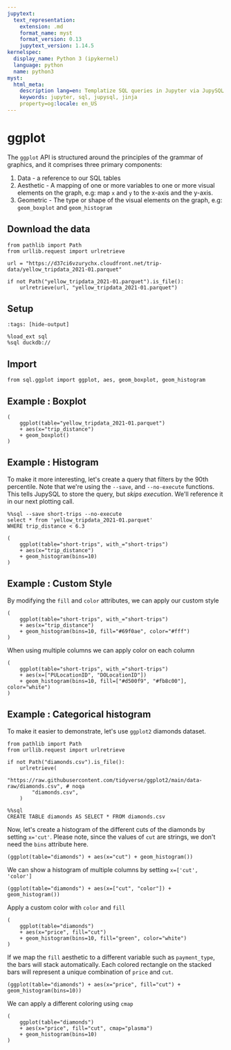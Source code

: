 ```yaml
---
jupytext:
  text_representation:
    extension: .md
    format_name: myst
    format_version: 0.13
    jupytext_version: 1.14.5
kernelspec:
  display_name: Python 3 (ipykernel)
  language: python
  name: python3
myst:
  html_meta:
    description lang=en: Templatize SQL queries in Jupyter via JupySQL
    keywords: jupyter, sql, jupysql, jinja
    property=og:locale: en_US
---
```


# ggplot

The `ggplot` API is structured around the principles of the grammar of graphics, and it comprises three primary components:
1. Data - a reference to our SQL tables
2. Aesthetic - A mapping of one or more variables to one or more visual elements on the graph, e.g: map `x` and `y` to the x-axis and the y-axis.
3. Geometric - The type or shape of the visual elements on the graph, e.g: `geom_boxplot` and `geom_histogram`


## Download the data

```{code-cell} ipython3
from pathlib import Path
from urllib.request import urlretrieve

url = "https://d37ci6vzurychx.cloudfront.net/trip-data/yellow_tripdata_2021-01.parquet"

if not Path("yellow_tripdata_2021-01.parquet").is_file():
    urlretrieve(url, "yellow_tripdata_2021-01.parquet")
```

## Setup

```{code-cell} ipython3
:tags: [hide-output]

%load_ext sql
%sql duckdb://
```

## Import

```{code-cell} ipython3
from sql.ggplot import ggplot, aes, geom_boxplot, geom_histogram
```

## Example : Boxplot

```{code-cell} ipython3
(
    ggplot(table="yellow_tripdata_2021-01.parquet")
    + aes(x="trip_distance")
    + geom_boxplot()
)
```

## Example : Histogram

To make it more interesting, let's create a query that filters by the 90th percentile. Note that we're using the `--save`, and `--no-execute` functions. This tells JupySQL to store the query, but *skips execution*. We'll reference it in our next plotting call.

```{code-cell} ipython3
%%sql --save short-trips --no-execute
select * from 'yellow_tripdata_2021-01.parquet'
WHERE trip_distance < 6.3
```

```{code-cell} ipython3
(
    ggplot(table="short-trips", with_="short-trips")
    + aes(x="trip_distance")
    + geom_histogram(bins=10)
)
```

## Example : Custom Style

By modifying the `fill` and `color` attributes, we can apply our custom style

```{code-cell} ipython3
(
    ggplot(table="short-trips", with_="short-trips")
    + aes(x="trip_distance")
    + geom_histogram(bins=10, fill="#69f0ae", color="#fff")
)
```

When using multiple columns we can apply color on each column

```{code-cell} ipython3
(
    ggplot(table="short-trips", with_="short-trips")
    + aes(x=["PULocationID", "DOLocationID"])
    + geom_histogram(bins=10, fill=["#d500f9", "#fb8c00"], color="white")
)
```

## Example : Categorical histogram

To make it easier to demonstrate, let's use `ggplot2` diamonds dataset.

```{code-cell} ipython3
from pathlib import Path
from urllib.request import urlretrieve

if not Path("diamonds.csv").is_file():
    urlretrieve(
        "https://raw.githubusercontent.com/tidyverse/ggplot2/main/data-raw/diamonds.csv", # noqa
        "diamonds.csv",
    )
```

```{code-cell} ipython3
%%sql
CREATE TABLE diamonds AS SELECT * FROM diamonds.csv
```

Now, let's create a histogram of the different cuts of the diamonds by setting `x='cut'`.
Please note, since the values of `cut` are strings, we don't need the `bins` attribute here.

```{code-cell} ipython3
(ggplot(table="diamonds") + aes(x="cut") + geom_histogram())
```

We can show a histogram of multiple columns by setting `x=['cut', 'color']`

```{code-cell} ipython3
(ggplot(table="diamonds") + aes(x=["cut", "color"]) + geom_histogram())
```

Apply a custom color with `color` and `fill`

```{code-cell} ipython3
(
    ggplot(table="diamonds")
    + aes(x="price", fill="cut")
    + geom_histogram(bins=10, fill="green", color="white")
)
```

If we map the `fill` aesthetic to a different variable such as `payment_type`, the bars will stack automatically. Each colored rectangle on the stacked bars will represent a unique combination of `price` and `cut`.

```{code-cell} ipython3
(ggplot(table="diamonds") + aes(x="price", fill="cut") + geom_histogram(bins=10))
```

We can apply a different coloring using `cmap`

```{code-cell} ipython3
(
    ggplot(table="diamonds")
    + aes(x="price", fill="cut", cmap="plasma")
    + geom_histogram(bins=10)
)
```
